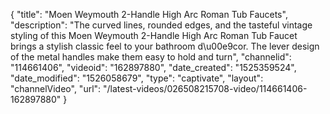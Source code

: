 {
    "title": "Moen Weymouth 2-Handle High Arc Roman Tub Faucets",
    "description": "The curved lines, rounded edges, and the tasteful vintage styling of this Moen Weymouth 2-Handle High Arc Roman Tub Faucet brings a stylish classic feel to your bathroom d\u00e9cor. The lever design of the metal handles make them easy to hold and turn",
    "channelid": "114661406",
    "videoid": "162897880",
    "date_created": "1525359524",
    "date_modified": "1526058679",
    "type": "captivate",
    "layout": "channelVideo",
    "url": "\/latest-videos\/026508215708-video\/114661406-162897880"
}